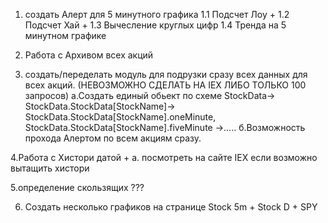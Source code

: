 1. создать Алерт для 5 минутного графика
 1.1  Подсчет Лоу +
 1.2  Подсчет Хай +
 1.3  Вычесление круглых цифр
 1.4  Тренда на 5 минутном графике
  
2. Работа с Архивом всех акций
  
3. создать/переделать модуль для подрузки сразу всех данных для всех акций. (НЕВОЗМОЖНО СДЕЛАТЬ НА IEX ЛИБО ТОЛЬКО 100 запросов)
  а.Создать единый обьект по схеме StockData-> StockData.StockData[StockName]-> StockData.StockData[StockName].oneMinute, StockData.StockData[StockName].fiveMinute ->.....
  б.Возможность прохода Алертом по всем акциям сразу.
  
4.Работа с Хистори датой +
  а. посмотреть на сайте IEX если возможно вытащить хистори
  
5.определение скользящих ???

6. Создать несколько графиков на странице Stock 5m + Stock D + SPY

  
